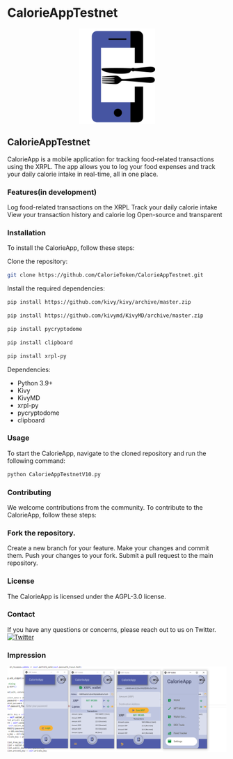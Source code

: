 # CalorieAppTestnet

<p align="center">
    <img align="center" src="/Images/CalorieAppLogoTranspa.png" width="175"></img>
</p>


## CalorieAppTestnet
CalorieApp is a mobile application for tracking food-related transactions using the XRPL. The app allows you to log your food expenses and track your daily calorie intake in real-time, all in one place.

### Features(in development)
Log food-related transactions on the XRPL
Track your daily calorie intake
View your transaction history and calorie log
Open-source and transparent

### Installation
To install the CalorieApp, follow these steps:

Clone the repository:
```bash
git clone https://github.com/CalorieToken/CalorieAppTestnet.git
```

Install the required dependencies:
```bash
pip install https://github.com/kivy/kivy/archive/master.zip
```
```bash
pip install https://github.com/kivymd/KivyMD/archive/master.zip
```
```bash
pip install pycryptodome
```
```bash
pip install clipboard
```
```bash
pip install xrpl-py
```
Dependencies:
* Python 3.9+
* Kivy
* KivyMD
* xrpl-py
* pycryptodome
* clipboard

### Usage
To start the CalorieApp, navigate to the cloned repository and run the following command:
```bash
python CalorieAppTestnetV10.py
```
### Contributing
We welcome contributions from the community. To contribute to the CalorieApp, follow these steps:

### Fork the repository.
Create a new branch for your feature.
Make your changes and commit them.
Push your changes to your fork.
Submit a pull request to the main repository.

### License
The CalorieApp is licensed under the AGPL-3.0 license.

### Contact
If you have any questions or concerns, please reach out to us on Twitter.
[![Twitter](https://img.shields.io/twitter/follow/CalorieToken?label=follow&logo=twitter&style=flat&color=brightgreen)](https://twitter.com/CalorieToken)

### Impression
<p align="center">
    <img align="center" src="/Images/ImpressionCalorieAppTestnetV10.png" width="555"></img>
</p>

